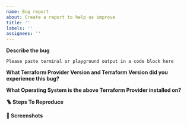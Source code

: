 ```yaml
---
name: Bug report
about: Create a report to help us improve
title: ''
labels: ''
assignees: ''
---
```


**Describe the bug**

<!--
A clear and concise description of what the bug is.
On errors, please provide the output of the console
-->

```
Please paste terminal or playground output in a code block here
```

**What Terraform Provider Version and Terraform Version did you experience this bug?**

<!--
Run the command `astro version` to get the cli version
-->


**What Operating System is the above Terraform Provider installed on?**

**🪜 Steps To Reproduce**

<!--
1. Go to '...'
2. Click on '....'
3. Scroll down to '....'
4. See error
-->

**📸 Screenshots**

<!--
If applicable, add screenshots to help explain your problem.
-->
